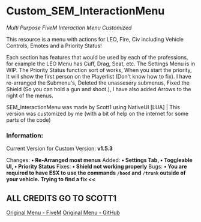 # Custom_SEM_InteractionMenu
*Multi Purpose FiveM Interaction Menu Customized*

This resource is a menu with actions for LEO, Fire, Civ including Vehicle Controls, Emotes and a Priority Status!

Each section has features that would be used by each of the professions, for example the LEO Menu has Cuff, Drag, Seat, etc.
The Settings Menu is in WIP. The Priority Status function sort of works, When you start the priority, It will show the first person on the Playerlist (Don't know how to fix).
I have re-arranged the Submenu's, Deleted the unassesery submenus, Fixed the Shield (So you can hold a gun and shoot.), I have also added Arrows to the right of the menus.

SEM_InteractionMenu was made by Scott1 using NativeUI [LUA] | This version was customized by me (with a bit of help on the internet for some parts of the code)


### Information:
Current Version for Custom Version: **v1.5.3**

Changes: **• Re-Arranged most menus**
Added: **• Settings Tab, • Toggleable UI, • Priority Status**
Fixes: **• Shield not working properly**
Bugs: **• You are required to have ESX to use the commands `/hood` and `/trunk` outside of your vehicle. Trying to find a fix <<**

## ALL CREDITS GO TO SCOTT1
[Original Menu - FiveM](https://forum.cfx.re/t/release-interactionmenu/912635)
[Original Menu - GitHub](https://github.com/Sc0ttM/SEM_InteractionMenu)
